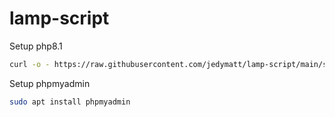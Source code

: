 # lamp-script

Setup php8.1

```bash
curl -o - https://raw.githubusercontent.com/jedymatt/lamp-script/main/setup-lamp-php81.sh | bash
```

Setup phpmyadmin

```bash
sudo apt install phpmyadmin
```
